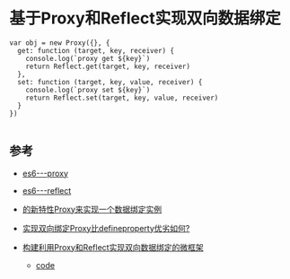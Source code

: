 # 基于Proxy和Reflect实现双向数据绑定


```
var obj = new Proxy({}, {
  get: function (target, key, receiver) {
    console.log(`proxy get ${key}`)
    return Reflect.get(target, key, receiver)
  },
  set: function (target, key, value, receiver) {
    console.log(`proxy set ${key}`)
    return Reflect.set(target, key, value, receiver)
  }
})


```



## 参考

- [es6---proxy](http://es6.ruanyifeng.com/#docs/proxy)
- [es6---reflect](http://es6.ruanyifeng.com/#docs/reflect)


- [的新特性Proxy来实现一个数据绑定实例](https://segmentfault.com/a/1190000007443611)

- [ 实现双向绑定Proxy比defineproperty优劣如何?](https://juejin.im/post/5acd0c8a6fb9a028da7cdfaf)
- [构建利用Proxy和Reflect实现双向数据绑定的微框架](https://www.jianshu.com/p/b46e846fb99a)
  - [code](https://github.com/aircloud/Polar.js)
